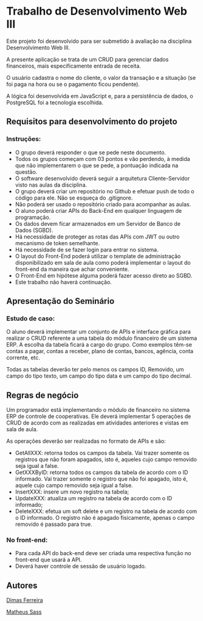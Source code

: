 # Trabalho de Desenvolvimento Web III 
Este projeto foi desenvolvido para ser submetido à avaliação na disciplina Desenvolvimento Web III.

A presente aplicação se trata de um CRUD para gerenciar dados financeiros, mais especificamente entrada de receita.

O usuário cadastra o nome do cliente, o valor da transação e a situação (se foi paga na hora ou se o pagamento ficou pendente).

A lógica foi desenvolvida em JavaScript e, para a persistência de dados, o PostgreSQL foi a tecnologia escolhida.

## Requisitos para desenvolvimento do projeto

### Instruções:

- O grupo deverá responder o que se pede neste documento.
- Todos os grupos começam com 03 pontos e vão perdendo, à medida que não implementarem o que se pede, a pontuação indicada na questão.
- O software desenvolvido deverá seguir a arquitetura Cliente-Servidor visto nas aulas da disciplina.
- O grupo deverá criar um repositório no Github e efetuar push de todo o código para ele. Não se esqueça do .gitignore.
- Não poderá ser usado o repositório criado para acompanhar as aulas.
- O aluno poderá criar APIs do Back-End em qualquer linguagem de programação.
- Os dados devem ficar armazenados em um Servidor de Banco de Dados (SGBD).
- Há necessidade de proteger as rotas das APIs com JWT ou outro mecanismo de token semelhante.
- Há necessidade de se fazer login para entrar no sistema.
- O layout do Front-End poderá utilizar o template de administração disponibilizado em sala de aula como poderá implementar o layout do front-end da maneira que achar conveniente.
- O Front-End em hipótese alguma poderá fazer acesso direto ao SGBD.
- Este trabalho não haverá continuação.

## Apresentação do Seminário

### Estudo de caso:

O aluno deverá implementar um conjunto de APIs e interface gráfica para realizar o CRUD referente a uma tabela do módulo financeiro de um sistema ERP. A escolha da tabela ficará a cargo do grupo. Como exemplos têm-se contas a pagar, contas a receber, plano de contas, bancos, agência, conta corrente, etc.

Todas as tabelas deverão ter pelo menos os campos ID, Removido, um campo do tipo texto, um campo do tipo data e um campo do tipo decimal.

## Regras de negócio

Um programador está implementando o módulo de financeiro no sistema ERP de controle de cooperativas. Ele deverá implementar 5 operações de CRUD de acordo com as realizadas em atividades anteriores e vistas em sala de aula.

As operações deverão ser realizadas no formato de APIs e são:

- GetAllXXX: retorna todos os campos da tabela. Vai trazer somente os registros que não foram apagados, isto é, aqueles cujo campo removido seja igual a false.
- GetXXXByID: retorna todos os campos da tabela de acordo com o ID informado. Vai trazer somente o registro que não foi apagado, isto é, aquele cujo campo removido seja igual a false.
- InsertXXX: insere um novo registro na tabela;
- UpdateXXX: atualiza um registro na tabela de acordo com o ID informado;
- DeleteXXX: efetua um soft delete e um registro na tabela de acordo com o ID informado. O registro não é apagado fisicamente, apenas o campo removido é passado para true.

### No front-end:

- Para cada API do back-end deve ser criada uma respectiva função no front-end que usará a API.
- Deverá haver controle de sessão de usuário logado.


## Autores

[Dimas Ferreira](https://github.com/dimas7git)

[Matheus Sass](https://github.com/sassmatheus)

